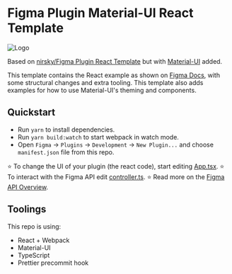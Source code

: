 # Figma Plugin Material-UI React Template

![Logo](https://github.com/gsajith/figma-plugin-material-ui-template/blob/master/Logo.png?raw=true)

Based on [nirsky/Figma Plugin React Template](https://github.com/nirsky/figma-plugin-react-template) but with [Material-UI](https://material-ui.com/) added.

This template contains the React example as shown on [Figma Docs](https://www.figma.com/plugin-docs/intro/), with some structural changes and extra tooling. This template also adds examples for how to use Material-UI's theming and components.

## Quickstart
* Run `yarn` to install dependencies.
* Run `yarn build:watch` to start webpack in watch mode.
* Open `Figma` -> `Plugins` -> `Development` -> `New Plugin...` and choose `manifest.json` file from this repo.

⭐ To change the UI of your plugin (the react code), start editing [App.tsx](./src/app/components/App.tsx).
⭐ To interact with the Figma API edit [controller.ts](./src/plugin/controller.ts).
⭐ Read more on the [Figma API Overview](https://www.figma.com/plugin-docs/api/api-overview/).

## Toolings
This repo is using:
* React + Webpack
* Material-UI
* TypeScript
* Prettier precommit hook
